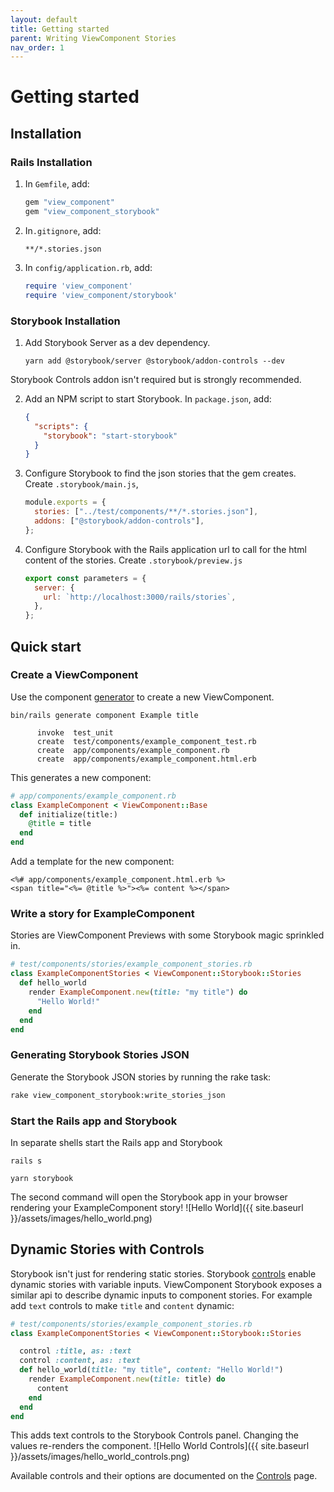 ```yaml
---
layout: default
title: Getting started
parent: Writing ViewComponent Stories
nav_order: 1
---
```


# Getting started

## Installation

### Rails Installation

1. In `Gemfile`, add:
   ```ruby
   gem "view_component"
   gem "view_component_storybook"
   ```
2. In`.gitignore`, add:
   ```text
   **/*.stories.json
   ```
3. In `config/application.rb`, add:
   ```ruby
   require 'view_component'
   require 'view_component/storybook'
   ```


### Storybook Installation

1. Add Storybook Server as a dev dependency. 
   ```console
   yarn add @storybook/server @storybook/addon-controls --dev
   ```
  Storybook Controls addon isn't required but is strongly recommended.

2. Add an NPM script to start Storybook. In `package.json`, add:

   ```json
   {
     "scripts": {
       "storybook": "start-storybook"
     }
   }
   ```

3. Configure Storybook to find the json stories that the gem creates. Create `.storybook/main.js`,

   ```javascript
   module.exports = {
     stories: ["../test/components/**/*.stories.json"],
     addons: ["@storybook/addon-controls"],
   };
   ```

4. Configure Storybook with the Rails application url to call for the html content of the stories. Create `.storybook/preview.js`

   ```javascript
   export const parameters = {
     server: {
       url: `http://localhost:3000/rails/stories`,
     },
   };
   ```


## Quick start

### Create a ViewComponent

Use the component [generator](https://viewcomponent.org/guide/generators.html) to create a new ViewComponent.

```console
bin/rails generate component Example title

      invoke  test_unit
      create  test/components/example_component_test.rb
      create  app/components/example_component.rb
      create  app/components/example_component.html.erb
```

This generates a new component:

```ruby
# app/components/example_component.rb
class ExampleComponent < ViewComponent::Base
  def initialize(title:)
    @title = title
  end
end
```

Add a template for the new component: 

```erb
<%# app/components/example_component.html.erb %>
<span title="<%= @title %>"><%= content %></span>
```

### Write a story for ExampleComponent

Stories are ViewComponent Previews with some Storybook magic sprinkled in.

```ruby
# test/components/stories/example_component_stories.rb
class ExampleComponentStories < ViewComponent::Storybook::Stories
  def hello_world
    render ExampleComponent.new(title: "my title") do
      "Hello World!"
    end 
  end
end
```

### Generating Storybook Stories JSON

Generate the Storybook JSON stories by running the rake task:

```sh
rake view_component_storybook:write_stories_json
```

### Start the Rails app and Storybook

In separate shells start the Rails app and Storybook

```console
rails s
```

```console
yarn storybook
```

The second command will open the Storybook app in your browser rendering your ExampleComponent story!
![Hello World]({{ site.baseurl }}/assets/images/hello_world.png)


## Dynamic Stories with Controls

Storybook isn't just for rendering static stories. Storybook [controls](https://storybook.js.org/docs/react/essentials/controls) enable dynamic stories with variable inputs. ViewComponent Storybook exposes a similar api to describe dynamic inputs to component stories. For example add `text` controls to make `title` and `content` dynamic:

```ruby
# test/components/stories/example_component_stories.rb
class ExampleComponentStories < ViewComponent::Storybook::Stories

  control :title, as: :text
  control :content, as: :text
  def hello_world(title: "my title", content: "Hello World!")
    render ExampleComponent.new(title: title) do
      content
    end 
  end
end
```

This adds text controls to the Storybook Controls panel. Changing the values re-renders the component.
![Hello World Controls]({{ site.baseurl }}/assets/images/hello_world_controls.png) 

Available controls and their options are documented on the [Controls](controls.md) page.
